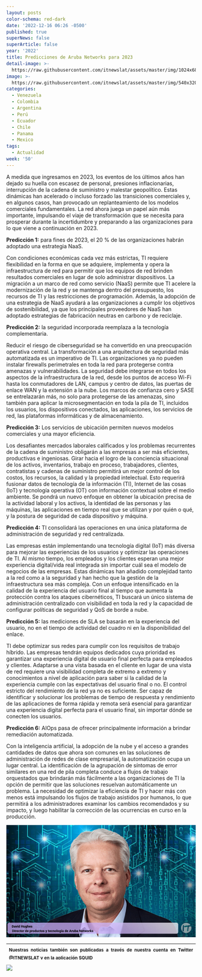 ```yaml
---
layout: posts
color-schema: red-dark
date: '2022-12-16 06:26 -0500'
published: true
superNews: false
superArticle: false
year: '2022'
title: Predicciones de Aruba Networks para 2023
detail-image: >-
  https://raw.githubusercontent.com/itnewslat/assets/master/img/1024x680/David-Hughes-g.jpg
image: >-
  https://raw.githubusercontent.com/itnewslat/assets/master/img/540x320/David-Hughes-p.jpg
categories:
  - Venezuela
  - Colombia
  - Argentina
  - Perú
  - Ecuador
  - Chile
  - Panama
  - Mexico
tags:
  - Actualidad
week: '50'
---
```

A medida que ingresamos en 2023, los eventos de los últimos años han dejado su huella con escasez de personal, presiones inflacionarias, interrupción de la cadena de suministro y malestar geopolítico. Estas dinámicas han acelerado o incluso forzado las transiciones comerciales y, en algunos casos, han provocado un replanteamiento de los modelos comerciales fundamentales. La red ahora juega un papel aún más importante, impulsando el viaje de transformación que se necesita para prosperar durante la incertidumbre y preparando a las organizaciones para lo que viene a continuación en 2023.

**Predicción 1:** para fines de 2023, el 20 % de las organizaciones habrán adoptado una estrategia NaaS.

Con condiciones económicas cada vez más estrictas, TI requiere flexibilidad en la forma en que se adquiere, implementa y opera la infraestructura de red para permitir que los equipos de red brinden resultados comerciales en lugar de solo administrar dispositivos. La migración a un marco de red como servicio (NaaS) permite que TI acelere la modernización de la red y se mantenga dentro del presupuesto, los recursos de TI y las restricciones de programación. Además, la adopción de una estrategia de NaaS ayudará a las organizaciones a cumplir los objetivos de sostenibilidad, ya que los principales proveedores de NaaS han adoptado estrategias de fabricación neutras en carbono y de reciclaje.

**Predicción 2:** la seguridad incorporada reemplaza a la tecnología complementaria.

Reducir el riesgo de ciberseguridad se ha convertido en una preocupación operativa central. La transformación a una arquitectura de seguridad más automatizada es un imperativo de TI. Las organizaciones ya no pueden instalar firewalls perimetrales en toda la red para protegerse contra amenazas y vulnerabilidades. La seguridad debe integrarse en todos los aspectos de la infraestructura de la red, desde los puntos de acceso Wi-Fi hasta los conmutadores de LAN, campus y centro de datos, las puertas de enlace WAN y la extensión a la nube. Los marcos de confianza cero y SASE se entrelazarán más, no solo para protegerse de las amenazas, sino también para aplicar la microsegmentación en toda la pila de TI, incluidos los usuarios, los dispositivos conectados, las aplicaciones, los servicios de red, las plataformas informáticas y de almacenamiento.

**Predicción 3:** Los servicios de ubicación permiten nuevos modelos comerciales y una mayor eficiencia.

Los desafiantes mercados laborales calificados y los problemas recurrentes de la cadena de suministro obligarán a las empresas a ser más eficientes, productivas e ingeniosas. Girar hacia el logro de la conciencia situacional de los activos, inventarios, trabajo en proceso, trabajadores, clientes, contratistas y cadenas de suministro permitirá un mejor control de los costos, los recursos, la calidad y la propiedad intelectual. Esto requerirá fusionar datos de tecnología de la información (TI), Internet de las cosas (IoT) y tecnología operativa (OT) con información contextual sobre el medio ambiente. Se pondrá un nuevo enfoque en obtener la ubicación precisa de la actividad laboral y los activos, la identidad de las personas y las máquinas, las aplicaciones en tiempo real que se utilizan y por quién o qué, y la postura de seguridad de cada dispositivo y máquina.

**Predicción 4:** TI consolidará las operaciones en una única plataforma de administración de seguridad y red centralizada.

Las empresas están implementando una tecnología digital (IoT) más diversa para mejorar las experiencias de los usuarios y optimizar las operaciones de TI. Al mismo tiempo, los empleados y los clientes esperan una mejor experiencia digital/vida real integrada sin importar cuál sea el modelo de negocios de las empresas. Estas dinámicas han añadido complejidad tanto a la red como a la seguridad y han hecho que la gestión de la infraestructura sea más compleja. Con un enfoque intensificado en la calidad de la experiencia del usuario final al tiempo que aumenta la protección contra los ataques cibernéticos, TI buscará un único sistema de administración centralizado con visibilidad en toda la red y la capacidad de configurar políticas de seguridad y QoS de borde a nube.

**Predicción 5:** las mediciones de SLA se basarán en la experiencia del usuario, no en el tiempo de actividad del cuadro ni en la disponibilidad del enlace.

TI debe optimizar sus redes para cumplir con los requisitos de trabajo híbrido. Las empresas tendrán equipos dedicados cuya prioridad es garantizar una experiencia digital de usuario final perfecta para empleados y clientes. Adaptarse a una vista basada en el cliente en lugar de una vista de red requiere una visibilidad completa de extremo a extremo y conocimientos a nivel de aplicación para saber si la calidad de la experiencia cumple con las expectativas del usuario final o no. El control estricto del rendimiento de la red ya no es suficiente. Ser capaz de identificar y solucionar los problemas de tiempo de respuesta y rendimiento de las aplicaciones de forma rápida y remota será esencial para garantizar una experiencia digital perfecta para el usuario final, sin importar dónde se conecten los usuarios.

**Predicción 6:** AIOps pasa de ofrecer principalmente información a brindar remediación automatizada.

Con la inteligencia artificial, la adopción de la nube y el acceso a grandes cantidades de datos que ahora son comunes en las soluciones de administración de redes de clase empresarial, la automatización ocupa un lugar central. La identificación de la agrupación de síntomas de error similares en una red de pila completa conduce a flujos de trabajo orquestados que brindarán más fácilmente a las organizaciones de TI la opción de permitir que las soluciones resuelvan automáticamente un problema. La necesidad de optimizar la eficiencia de TI y hacer más con menos está impulsando los flujos de trabajo asistidos por humanos, lo que permitirá a los administradores examinar los cambios recomendados y su impacto, y luego habilitar la corrección de las ocurrencias en curso en la producción.

![](https://raw.githubusercontent.com/itnewslat/assets/master/img/540x320/David-Hughes-p.jpg)

<table style="height: 42px;" width="569">
<tbody>
<tr>
<td style="text-align: justify;"><sub><strong>Nuestras noticias también son publicadas a través de nuestra cuenta en Twitter <a href="https://twitter.com/itnewslat?lang=es">@ITNEWSLAT</a> y en la aplicación <a href="https://squidapp.co/en/">SQUID</a></strong></sub></td>
</tr>
</tbody>
</table>

<img src="https://tracker.metricool.com/c3po.jpg?hash=56f88a41e39ab42c063cc51676587a04"/>
